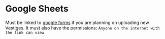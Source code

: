 # Google Sheets

Must be linked to [google forms](./GoogleForms.md) if you are planning on uploading new Vestiges.
It must also have the permissions: `Anyone on the internet with the link can view`